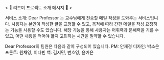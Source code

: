< 📓 리드미 프로젝트 소개 메시지 📓 >

서비스 소개: Dear Professor 는 교수님에게 전송할 메일 작성을 도와주는 서비스입니다. 
사용자는 본인이 작성한 글을 교정할 수 있고, 목적에 따라 간편 메일을 작성 요청하는 기능을 사용할 수도 있습니다. 
해당 기능을 통해 사용자는 어휘력과 문해력을 기를 수 있고, 어떤 내용을 적어야 할지 고민하는 시간을 절약할 수 있습니다.

Dear Professor의 팀원은 다음과 같이 구성되어 있습니다.
PM: 안재경
디자인: 박소은
프론트: 원채영, 이다빈
백: 김지민, 변호영, 윤예은
